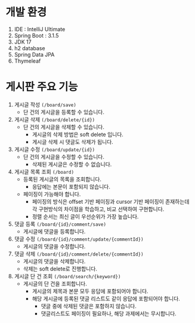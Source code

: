 # 개발 환경
1. IDE : IntelliJ Ultimate
2. Spring Boot : 3.1.5
3. JDK 17
4. h2 database
5. Spring Data JPA
6. Thymeleaf

   

# 게시판 주요 기능
1. 게시글 작성 `(/board/save)`
   - 단 건의 게시글을 등록할 수 있습니다.
2. 게시글 삭제 `(/board/delete/{id})`
   - 단 건의 게시글을 삭제할 수 있습니다.
     - 게시글의 삭제 방법은 soft delete 입니다.
     - 게시글 삭제 시 댓글도 삭제가 됩니다.
3. 게시글 수정 `(/board/update/{id})`
   - 단 건의 게시글을 수정할 수 있습니다.
     - 삭제된 게시글은 수정할 수 없습니다.
4. 게시글 목록 조회 `(/board)`
   - 등록된 게시글의 목록을 조회합니다.
     - 응답에는 본문이 포함되지 않습니다.
   - 페이징이 가능해야 합니다.
     - 페이징의 방식은 offset 기반 페이징과 cursor 기반 페이징이 존재하는데 각 구현방식의 차이점을 학습하고, 비교 선택하여 구현합니다.
     - 정렬 순서는 최신 글이 우선순위가 가장 높습니다.
5. 댓글 등록 `(/board/{id}/comment/save)`
   - 게시글에 댓글을 등록합니다.
6. 댓글 수정 `(/board/{id}/comment/update/{commentId})`
   - 게시글의 댓글을 수정합니다.
7. 댓글 삭제 `(/board/{id}/comment/delete/{commentId})`
   - 게시글의 댓글을 삭제합니다.
   - 삭제는 soft delete로 진행합니다.
8. 게시글 단 건 조회 `(/board/search/{keyword})`
   - 게시글의 단 건을 조회합니다.
     - 게시글의 제목과 본문 모두 응답에 포함되어야 합니다.
     - 해당 게시글에 등록된 댓글 리스트도 같이 응답에 포함되어야 합니다.
       - 댓글 중에 삭제된 댓글은 포함하지 않습니다.
       - 댓글리스트도 페이징이 필요하나, 해당 과제에서는 무시합니다.
